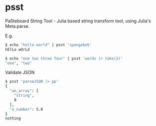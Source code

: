 # psst
PaSteboard String Tool - Julia based string transform tool, using Julia's Meta.parse.

E.g. 

```bash
$ echo "hello world" | psst 'spongebob'
hElLo wOrLd
```

```bash
$ echo "one two three four" | psst 'words |> take(2)'        
"one", "two"
```

Validate JSON

```bash
$ psst 'parseJSON |> pp'
{
  "an_array": [
    "string",
    9
  ],
  "a_number": 5.0
}
nothing
```





